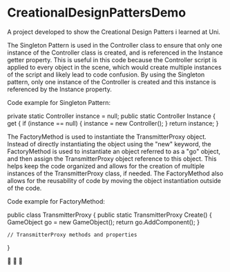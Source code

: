 # CreationalDesignPattersDemo
A project developed to show the Creational Design Patters i learned at Uni.

The Singleton Pattern is used in the Controller class to ensure that only one instance of the Controller class is created, and is referenced in the Instance getter property. This is useful in this code because the Controller script is applied to every object in the scene, which would create multiple instances of the script and likely lead to code confusion. By using the Singleton pattern, only one instance of the Controller is created and this instance is referenced by the Instance property.

Code example for Singleton Pattern:

private static Controller instance = null;
public static Controller Instance
{
    get
    {
        if (instance == null)
        {
            instance = new Controller();
        }
        return instance;
    }


The FactoryMethod is used to instantiate the TransmitterProxy object. Instead of directly instantiating the object using the "new" keyword, the FactoryMethod is used to instantiate an object referred to as a "go" object, and then assign the TransmitterProxy object reference to this object. This helps keep the code organized and allows for the creation of multiple instances of the TransmitterProxy class, if needed. The FactoryMethod also allows for the reusability of code by moving the object instantiation outside of the code.

Code example for FactoryMethod:

public class TransmitterProxy
{
    public static TransmitterProxy Create()
    {
        GameObject go = new GameObject();
        return go.AddComponent<TransmitterProxy>();
    }
    
    // TransmitterProxy methods and properties
}

:see_no_evil: :hear_no_evil: :speak_no_evil:
